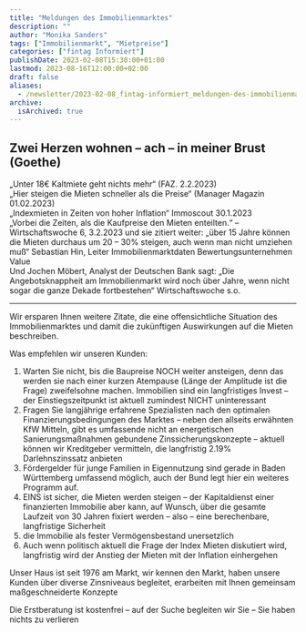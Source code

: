```yaml
---
title: "Meldungen des Immobilienmarktes"
description: ""
author: "Monika Sanders"
tags: ["Immobilienmarkt", "Mietpreise"]
categories: ["fintag Informiert"]
publishDate: 2023-02-08T15:30:00+01:00
lastmod: 2023-08-16T12:00:00+02:00
draft: false
aliases:
  - /newsletter/2023-02-08_fintag-informiert_meldungen-des-immobilienmarktes/
archive:
  isArchived: true
---
```


## Zwei Herzen wohnen – ach – in meiner Brust (Goethe)

„Unter 18€ Kaltmiete geht nichts mehr“ (FAZ. 2.2.2023)  
„Hier steigen die Mieten schneller als die Preise“ (Manager Magazin 01.02.2023)  
„Indexmieten in Zeiten von hoher Inflation“ Immoscout 30.1.2023  
„Vorbei die Zeiten, als die Kaufpreise den Mieten enteilten.“ – Wirtschaftswoche 6, 3.2.2023
und sie zitiert weiter: „über 15 Jahre können die Mieten durchaus um 20 – 30% steigen, auch
wenn man nicht umziehen muß“ Sebastian Hin, Leiter Immobilienmarktdaten Bewertungsunternehmen Value  
Und Jochen Möbert, Analyst der Deutschen Bank sagt: „Die Angebotsknappheit am Immobilienmarkt
wird noch über Jahre, wenn nicht sogar die ganze Dekade fortbestehen“ Wirtschaftswoche s.o.

----

Wir ersparen Ihnen weitere Zitate, die eine offensichtliche Situation des Immobilienmarktes und
damit die zukünftigen Auswirkungen auf die Mieten beschreiben.

Was empfehlen wir unseren Kunden:

1. Warten Sie nicht, bis die Baupreise NOCH weiter ansteigen, denn das werden sie nach einer
   kurzen Atempause (Länge der Amplitude ist die Frage) zweifelsohne machen. Immobilien sind ein
   langfristiges Invest – der Einstiegszeitpunkt ist aktuell zumindest NICHT uninteressant
2. Fragen Sie langjährige erfahrene Spezialisten nach den optimalen Finanzierungsbedingungen
   des Marktes – neben den allseits erwähnten KfW Mitteln, gibt es umfassende nicht an energetischen
   Sanierungsmaßnahmen gebundene Zinssicherungskonzepte – aktuell können wir Kreditgeber vermitteln,
   die langfristig 2.19% Darlehnszinssatz anbieten
3. Fördergelder für junge Familien in Eigennutzung sind gerade in Baden Württemberg umfassend
   möglich, auch der Bund legt hier ein weiteres Programm auf.
4. EINS ist sicher, die Mieten werden steigen – der Kapitaldienst einer finanzierten Immobilie
   aber kann, auf Wunsch, über die gesamte Laufzeit von 30 Jahren fixiert werden – also – eine
   berechenbare, langfristige Sicherheit
5. die Immobilie als fester Vermögensbestand unersetzlich
6. Auch wenn politisch aktuell die Frage der Index Mieten diskutiert wird, langfristig wird der
   Anstieg der Mieten mit der Inflation einhergehen

Unser Haus ist seit 1976 am Markt, wir kennen den Markt, haben unsere Kunden über diverse
Zinsniveaus begleitet, erarbeiten mit Ihnen gemeinsam maßgeschneiderte Konzepte

Die Erstberatung ist kostenfrei – auf der Suche begleiten wir Sie – Sie haben nichts zu verlieren